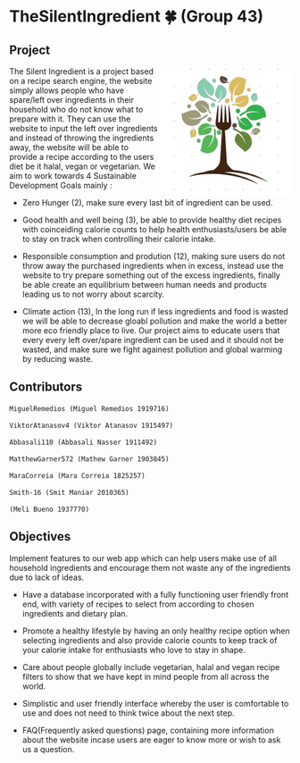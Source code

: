 # TheSilentIngredient :four_leaf_clover: (Group 43)

## Project

<img src="img/logo1.png" align="right" />
The Silent Ingredient is a project based on a recipe search engine, the website simply allows people who have spare/left over ingredients in their household who do not know what to prepare with it. They can use the website to input the left over ingredients and instead of throwing the ingredients away, the website will be able to provide a recipe according to the users diet be it halal, vegan or vegetarian. 
We aim to work towards 4 Sustainable Development Goals mainly : <br />

* Zero Hunger (2), make sure every last bit of ingredient can be used. 

* Good health and well being (3), be able to provide healthy diet recipes with coinceiding calorie counts to help health enthusiasts/users be able to stay on track when controlling their calorie intake. 

* Responsible consumption and prodution (12), making sure users do not throw away the purchased ingredients when in excess, instead use the website to try prepare something out of the excess ingredients, finally be able create an equilibrium between human needs and products leading us to not worry about scarcity. 

* Climate action (13), In the long run if less ingredients and food is wasted we will be able to decrease gloabl pollution and make the world a better more eco friendly place to live. Our project aims to educate users that every every left over/spare ingredient can be used and it should not be wasted, and make sure we fight againest pollution and global warming by reducing waste.


## Contributors
```
MiguelRemedios (Miguel Remedios 1919716)
```

```
ViktorAtanasov4 (Viktor Atanasov 1915497)
```

```
Abbasali110 (Abbasali Nasser 1911492)
```

```
MatthewGarner572 (Mathew Garner 1903845)
```

```
MaraCorreia (Mara Correia 1825257)
```

```
Smith-16 (Smit Maniar 2010365)
```

```
(Meli Bueno 1937770)
```

## Objectives

Implement features to our web app which can help users make use of all household ingredients and encourage them not waste any of the ingredients due to lack of ideas.

* Have a database incorporated with a fully functioning user friendly front end,  with variety of recipes to select from according to chosen ingredients and dietary plan.

* Promote a healthy lifestyle by having an only healthy recipe option when selecting ingredients and also provide calorie counts to keep track of your calorie intake for enthusiasts who love to stay in shape.

* Care about people globally include vegetarian, halal and vegan recipe filters to show that we have kept in mind people from all across the world.

* Simplistic and user friendly interface whereby the user is comfortable to use and does not need to think twice about the next step.

* FAQ(Frequently asked questions) page, containing more information about the website incase users are eager to know more or wish to ask us a question.
